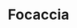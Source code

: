 ---
layout: recette
categories: [recettes]
hidden: false
lang: fr
sitemap: true
title: Focaccia
type: boulangerie
withYeast: true
recettes:
  Classique:
    ingredients: 
      - nom: eau
        qte: 200
        unite: mL
      - nom: levure sèche
        qte: 7
        unite: gr
      - nom: huile d'olive
        qte: 15
        unite: gr
      - nom: farine T55
        qte: 300
        unite: gr
        variable: true
      - nom: sel
        qte: 4
        unite: gr
      - nom: fleur de sel
    etapes:
      - label: Pétrissage et Pointage
        details:
          - Dans le récipient de la machine à pain, verser le mélange eau-levure
          - Ajouter l'huile
          - Ajouter la farine
          - Ajouter le sel
          - (Optionnel) Ajouter des herbes aromatiques
          - Lancer le programme "pétrissage seulement"
      - label: Façonnage
        details:
          - Saupoudrer de la semoule fine sur une plaque de cuisson
          - Déposer le pâton sur la plaque
          - L'aplatir un peu et verser un peu d'huile d'olive
          - Avec les doigts, partir du centre et étaler petit à petit la pâte
          - Verser un peu d'huile dans les trous 
          - (Optionnel) Ajouter des ingrédients (olives, tomates séchées, chorizo, ...)
          - Laisser reposer 45 minutes à 25°C
      - label: Cuisson
        emoji: 🔥
        details:
          - Saupoudrer de fleur de sel
          - Cuire 20 minutes à 200°C
          - Laisser refroidir sur une grille 10 minutes
variantes:
  - label: beurre d'ail à brosser à la sortie du four
    todo: false
  - label: pesto et proscuitto
    todo: false
  - label: olives et herbes
    todo: false
  - label: feta et herbes
    todo: false
  - label: olives et ail
    todo: false
  - label: tomates cerises et olives
    todo: false
  - label: fromage de chèvre et herbes
    todo: false
  - label: mozzarella et basilic
    todo: false
---